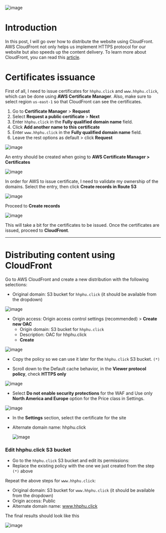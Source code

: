 ![image](https://github.com/hhphu/Cloud/assets/45286750/3cb0551d-3828-4b40-8854-250a191ac3e5)

# Introduction
In this post, I will go over how to distribute the website using CloudFront. AWS CloudFront not only helps us implement HTTPS protocol for our website but also speeds up the content delivery.
To learn more about CloudFront, you can read this [article](https://aws.amazon.com/blogs/networking-and-content-delivery/amazon-s3-amazon-cloudfront-a-match-made-in-the-cloud/).

# Certificates issuance
First of all, I need to issue certificates for `hhphu.click` and `www.hhphu.click`, which can be done using **AWS Certificate Manager**. Also, make sure to select region `us-east-1` so that CloudFront can see the certificates.
1. Go to **Certificate Manager** > **Request**
2. Select **Request a public certificate** > **Next**
3. Enter `hhphu.click` in the **Fully qualified domain name** field.
4. Click **Add another name to this certificate**
5. Enter `www.hhphu.click` in the **Fully qualified domain name** field.
6. Leave the rest options as default > click **Request**

![image](https://github.com/hhphu/Cloud/assets/45286750/53a97a59-f5a1-4ce1-960d-0f9d0ad9b380)

An entry should be created when going to **AWS Certificate Manager > Certificates**

![image](https://github.com/hhphu/Cloud/assets/45286750/49e2305e-9d20-469c-92d0-24ecd4dad38d)

In order for AWS to issue certificate, I need to validate my ownership of the domains. Select the entry, then click **Create records in Route 53**

![image](https://github.com/hhphu/Cloud/assets/45286750/a766f30c-c6ea-4fcf-9055-8bb3c8c0b605)

Proceed to **Create records**

![image](https://github.com/hhphu/Cloud/assets/45286750/56911b27-505f-4997-bfca-5ff8602aee96)

This will take a bit for the certificates to be issued. Once the certificates are issued, proceed to **CloudFront**.


-----
# Distributing content using CloudFront
Go to AWS CloudFront and create a new distribution with the following selections:
- Original domain: S3 bucket for `hhphu.click` (it should be available from the dropdown)

![image](https://github.com/hhphu/Cloud/assets/45286750/e788d820-551b-434b-b637-805944834ce0)

- Origin access: Origin access control settings (recommended) > **Create new OAC**
    - Origin domain: S3 bucket for `hhphu.click`
    - Description: OAC for hhphu.click
    -  **Create**
 
![image](https://github.com/hhphu/Cloud/assets/45286750/b61607be-48f2-4a09-ac41-bcf63aed3412)
  
- Copy the policy so we can use it later for the `hhphu.click` S3 bucket. `(*)`
  
- Scroll down to the Default cache behavior, in the **Viewer protocol policy**, check **HTTPS only**

![image](https://github.com/hhphu/Cloud/assets/45286750/4d014937-dc75-49a2-bd93-d8546d0be367)

- Select **Do not enable security protections** for the WAF and Use only **North America and Europe** option for the Price class in Settings.

![image](https://github.com/hhphu/Cloud/assets/45286750/bef41d06-5a73-4c1f-99ea-3504b8260b9a)

- In the **Settings** section, select the certificate for the site
- Alternate domain name: hhphu.click

  ![image](https://github.com/hhphu/Cloud/assets/45286750/9f94e8ec-bb5f-487b-99e7-8d4382025722)

### Edit hhphu.click S3 bucket
- Go to the `hhphu.click` S3 bucket and edit its permissions:
- Replace the existing policy with the one we just created from the step `(*)` above
  
Repeat the above steps for `www.hhphu.click`:
- Original domain: S3 bucket for `www.hhphu.click` (it should be available from the dropdown)
- Origin access: Public
- Alternate domain name: www.hhphu.click

The final results should look like this

![image](https://github.com/hhphu/Cloud/assets/45286750/49a76785-eec9-42fd-b253-37e0bc9d6dae)

